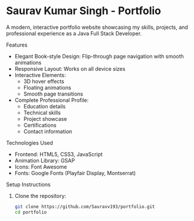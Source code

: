 # Saurav Kumar Singh - Portfolio



A modern, interactive portfolio website showcasing my skills, projects, and professional experience as a Java Full Stack Developer.

 Features

- Elegant Book-style Design: Flip-through page navigation with smooth animations
- Responsive Layout: Works on all device sizes
- Interactive Elements: 
  - 3D hover effects
  - Floating animations
  - Smooth page transitions
- Complete Professional Profile:
  - Education details
  - Technical skills
  - Project showcase
  - Certifications
  - Contact information

Technologies Used

- Frontend: HTML5, CSS3, JavaScript
- Animation Library: GSAP
- Icons: Font Awesome
- Fonts: Google Fonts (Playfair Display, Montserrat)

Setup Instructions

1. Clone the repository:
   ```bash
   git clone https://github.com/Sauravv193/portfolio.git
   cd portfolio
